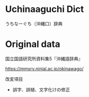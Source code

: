 # Uchinaaguchi Dict

うちなーぐち（沖縄口）辞典


# Original data

国立国語研究所資料集5『沖縄語辞典』

https://mmsrv.ninjal.ac.jp/okinawago/


改変項目
- 誤字、誤植、文字化けの修正
